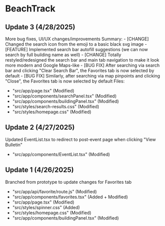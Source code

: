 # BeachTrack
## Update 3 (4/28/2025)
More bug fixes, UI/UX changes/improvements
Summary:
    - [CHANGE] Changed the search icon from the emoji to a basic black svg image
    - [FEATURE] Implemented search bar autofill suggestions (we can now search by full building name as well)
    - [CHANGE] Totally restyled/redesigned the search bar and main tab navigation to make it look more modern and Google Maps-like
    - [BUG FIX] After searching via search bar and clicking "Clear Search Bar", the Favorites tab is now selected by default
    - [BUG FIX] Similarly, after searching via map pinpoints and clicking "Close", the Favorites tab is now selected by default
Files:
- "src/app/page.tsx" (Modified)
- "src/app/components/searchPanel.tsx" (Modified)
- "src/app/components/buildingPanel.tsx" (Modified)
- "src/styles/search-results.css" (Modified)
- "src/styles/homepage.css" (Modified)


## Update 2 (4/27/2025)
Updated EventList.tsx to redirect to post-event page when clicking "View Bulletin"
- "src/app/components/EventList.tsx" (Modified)


## Update 1 (4/26/2025)
Branched from prototype to update changes for Favorites tab
- "src/app/api/favorite/route.js" (Modified)
- "src/app/components/favorites.tsx" (Added + Modified)
- "src/app/page.tsx" (Modified)
- "src/styles/spinner.css" (Added)
- "src/styles/homepage.css" (Modified)
- "src/app/components/buildingPanel.tsx" (Modified)
